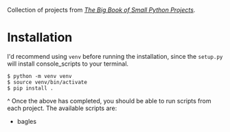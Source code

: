 Collection of projects from [*The Big Book of Small Python Projects*](https://inventwithpython.com/bigbookpython/).

# Installation
I'd recommend using `venv` before running the installation, since the `setup.py` will install console_scripts to your terminal.

```
$ python -m venv venv
$ source venv/bin/activate
$ pip install .
```
^ Once the above has completed, you should be able to run scripts from each project.
The available scripts are:
* bagles
